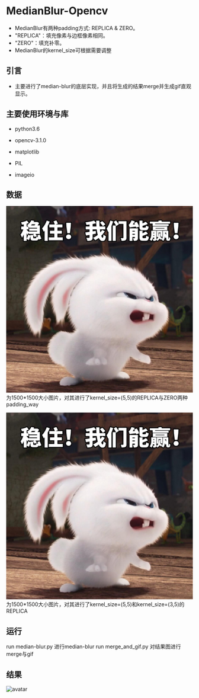 # MedianBlur-Opencv
- MedianBlur有两种padding方式: REPLICA & ZERO。
- "REPLICA"：填充像素与边框像素相同。
- "ZERO"：填充补零。
- MedianBlur的kernel_size可根据需要调整


## 引言
- 主要进行了median-blur的底层实现，并且将生成的结果merge并生成gif直观显示。


## 主要使用环境与库

- python3.6

- opencv-3.1.0

- matplotlib

- PIL

- imageio

## 数据
![avatar](./data/rabbit.jpg)
为1500*1500大小图片，对其进行了kernel_size=(5,5)的REPLICA与ZERO两种padding_way

![avatar](./data/rabbit.jpg)
为1500*1500大小图片，对其进行了kernel_size=(5,5)和kernel_size=(3,5)的REPLICA

## 运行
run median-blur.py 进行median-blur
run merge_and_gif.py 对结果图进行merge与gif

## 结果
![avatar](./result/merge.gif)


